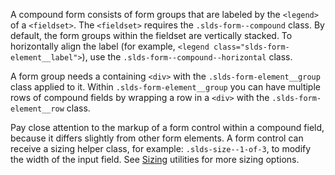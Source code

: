 A compound form consists of form groups that are labeled by the `<legend>` of a `<fieldset>`. The `<fieldset>` requires the `.slds-form--compound` class. By default, the form groups within the fieldset are vertically stacked. To horizontally align the label (for example, `<legend class="slds-form-element__label">`), use the `.slds-form--compound--horizontal` class.

A form group needs a containing `<div>` with the `.slds-form-element__group` class applied to it. Within `.slds-form-element__group` you can have multiple rows of compound fields by wrapping a row in a `<div>` with the `.slds-form-element__row` class.

Pay close attention to the markup of a form control within a compound field, because it differs slightly from other form elements. A form control can receive a sizing helper class, for example: `.slds-size--1-of-3`, to modify the width of the input field. See [Sizing](/components/utilities/sizing) utilities for more sizing options.
